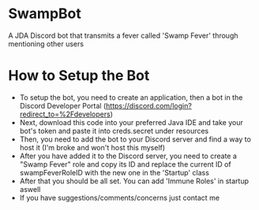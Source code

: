 # SwampBot
A JDA Discord bot that transmits a fever called 'Swamp Fever' through mentioning other users

# How to Setup the Bot
- To setup the bot, you need to create an application, then a bot in the Discord Developer Portal (https://discord.com/login?redirect_to=%2Fdevelopers)
- Next, download this code into your preferred Java IDE and take your bot's token and paste it into creds.secret under resources
- Then, you need to add the bot to your Discord server and find a way to host it (I'm broke and won't host this myself)
- After you have added it to the Discord server, you need to create a "Swamp Fever" role and copy its ID and replace the current ID of swampFeverRoleID with the new one in the 
'Startup' class
- After that you should be all set. You can add 'Immune Roles' in startup aswell
- If you have suggestions/comments/concerns just contact me
